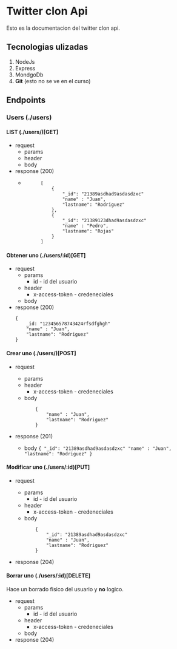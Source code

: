 # Twitter clon Api

Esto es la documentacion del twitter clon api.

## Tecnologias ulizadas

1. NodeJs
1. Express
1. MondgoDb
1. **Git** (esto no se ve en el curso)

## Endpoints

### Users (./users)

#### LIST (./users/)[GET]

+ request 
    + params
    + header
    + body
+ response (200)
    + ```
            [
                {
                    "_id": "21389asdhad9asdasdzxc"
                    "name" : "Juan",
                    "lastname": "Rodriguez"
                },
                {
                    "_id": "21389123dhad9asdasdzxc"
                    "name" : "Pedro",
                    "lastname": "Rojas"
                }                
            ]

        ```

#### Obtener uno (./users/:id)[GET]

+ request 
    + params
        + id - id del usuario 
    + header
        + x-access-token - credeneciales
    + body
+ response (200)
    ```
    {
        _id: "123456578743424rfsdfghgh"
        "name" : "Juan",
        "lastname": "Rodriguez"
    }
    ```

#### Crear uno (./users/)[POST]

+ request 
    + params
    + header
        + x-access-token - credeneciales
    + body
        ```
            {
                "name" : "Juan",
                "lastname": "Rodriguez"
            }
       ```    
    
+ response (201)
    + body
            ```
                {
                    "_id": "21389asdhad9asdasdzxc"
                    "name" : "Juan",
                    "lastname": "Rodriguez"
                }
           ```    
    


#### Modificar uno (./users/:id)[PUT]
+ request 
    + params
       + id - id del usuario
    + header
        + x-access-token - credeneciales
    + body
        ```
            {
                "_id": "21389asdhad9asdasdzxc"
                "name" : "Juan",
                "lastname": "Rodriguez"
            }
       ```    
    
+ response (204)


#### Borrar uno (./users/:id)[DELETE]

Hace un borrado fisico del usuario y **no** logico.

+ request 
    + params
       + id - id del usuario
    + header
        + x-access-token - credeneciales
    + body
+ response (204)
